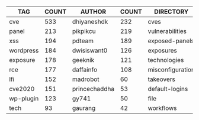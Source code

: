 |    TAG    | COUNT |    AUTHOR     | COUNT |    DIRECTORY     | COUNT | SEVERITY | COUNT |  TYPE   | COUNT |
|-----------|-------|---------------|-------|------------------|-------|----------|-------|---------|-------|
| cve       |   533 | dhiyaneshdk   |   232 | cves             |   540 | info     |   563 | http    |  1624 |
| panel     |   213 | pikpikcu      |   219 | vulnerabilities  |   249 | high     |   436 | file    |    43 |
| xss       |   194 | pdteam        |   189 | exposed-panels   |   215 | medium   |   363 | network |    35 |
| wordpress |   184 | dwisiswant0   |   126 | exposures        |   170 | critical |   206 | dns     |    11 |
| exposure  |   178 | geeknik       |   121 | technologies     |   151 | low      |   150 |         |       |
| rce       |   177 | daffainfo     |   108 | misconfiguration |   119 |          |       |         |       |
| lfi       |   152 | madrobot      |    60 | takeovers        |    70 |          |       |         |       |
| cve2020   |   151 | princechaddha |    53 | default-logins   |    49 |          |       |         |       |
| wp-plugin |   123 | gy741         |    50 | file             |    43 |          |       |         |       |
| tech      |    93 | gaurang       |    42 | workflows        |    34 |          |       |         |       |
